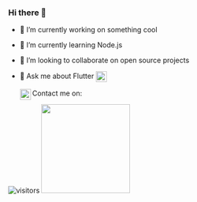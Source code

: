 ### Hi there 👋

<!--
**Djihanegh/Djihanegh** is a ✨ _special_ ✨ repository because its `README.md` (this file) appears on your GitHub profile.

Here are some ideas to get you started:
- 📫 How to reach me: ...
- 😄 Pronouns: ...
- ⚡ Fun fact: ...
-->
- 🔭 I’m currently working on something cool
- 🌱 I’m currently learning Node.js 
- 👯 I’m looking to collaborate on open source projects
- 💬 Ask me about Flutter <img align="center" width="22px" src="https://cdn.jsdelivr.net/npm/simple-icons@3.1.0/icons/flutter.svg"/>

  Contact me on:
  [<img align= "left" alt="tassiaaccioly | LinkedIn" width="22px" src="./linkedin.svg" />][linkedin]
  
  [linkedin]: https://www.linkedin.com/in/djihane-ghilani-aa622b184/

![visitors](https://visitor-badge.glitch.me/badge?page_id={$Djihanegh})
<img height="180em" src="https://github-readme-stats.vercel.app/api?username=Djihanegh&show_icons=true&hide_border=true&&count_private=true&include_all_commits=true" />
